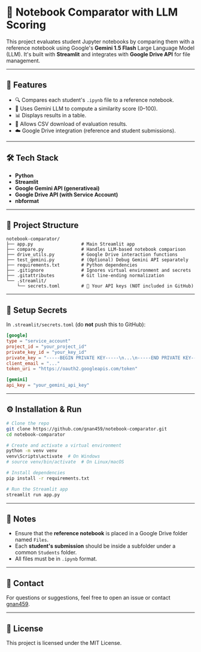 
# 📘 Notebook Comparator with LLM Scoring

This project evaluates student Jupyter notebooks by comparing them with a reference notebook using Google's **Gemini 1.5 Flash** Large Language Model (LLM). It's built with **Streamlit** and integrates with **Google Drive API** for file management.

---

## 🚀 Features

- 🔍 Compares each student's `.ipynb` file to a reference notebook.
- 🤖 Uses Gemini LLM to compute a similarity score (0–100).
- 📊 Displays results in a table.
- 📁 Allows CSV download of evaluation results.
- ☁️ Google Drive integration (reference and student submissions).

---

## 🛠️ Tech Stack

- **Python**
- **Streamlit**
- **Google Gemini API (generativeai)**
- **Google Drive API (with Service Account)**
- **nbformat**

---

## 📂 Project Structure

```
notebook-comparator/
├── app.py                  # Main Streamlit app
├── compare.py              # Handles LLM-based notebook comparison
├── drive_utils.py          # Google Drive interaction functions
├── test_gemini.py          # (Optional) Debug Gemini API separately
├── requirements.txt        # Python dependencies
├── .gitignore              # Ignores virtual environment and secrets
├── .gitattributes          # Git line-ending normalization
└── .streamlit/
    └── secrets.toml        # 🔐 Your API keys (NOT included in GitHub)
```

---

## 🔐 Setup Secrets

In `.streamlit/secrets.toml` (do **not** push this to GitHub):

```toml
[google]
type = "service_account"
project_id = "your_project_id"
private_key_id = "your_key_id"
private_key = "-----BEGIN PRIVATE KEY-----\n...\n-----END PRIVATE KEY-----\n"
client_email = "..."
token_uri = "https://oauth2.googleapis.com/token"

[gemini]
api_key = "your_gemini_api_key"
```

---

## ⚙️ Installation & Run

```bash
# Clone the repo
git clone https://github.com/gnan459/notebook-comparator.git
cd notebook-comparator

# Create and activate a virtual environment
python -m venv venv
venv\Scripts\activate  # On Windows
# source venv/bin/activate  # On Linux/macOS

# Install dependencies
pip install -r requirements.txt

# Run the Streamlit app
streamlit run app.py
```

---

## 📌 Notes

- Ensure that the **reference notebook** is placed in a Google Drive folder named `Files`.
- Each **student's submission** should be inside a subfolder under a common `Students` folder.
- All files must be in `.ipynb` format.

---

## 📧 Contact

For questions or suggestions, feel free to open an issue or contact [gnan459](https://github.com/gnan459).

---

## 📄 License

This project is licensed under the MIT License.
